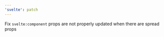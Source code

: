 ```yaml
---
'svelte': patch
---
```


Fix `svelte:component` props are not properly updated when there are spread props

